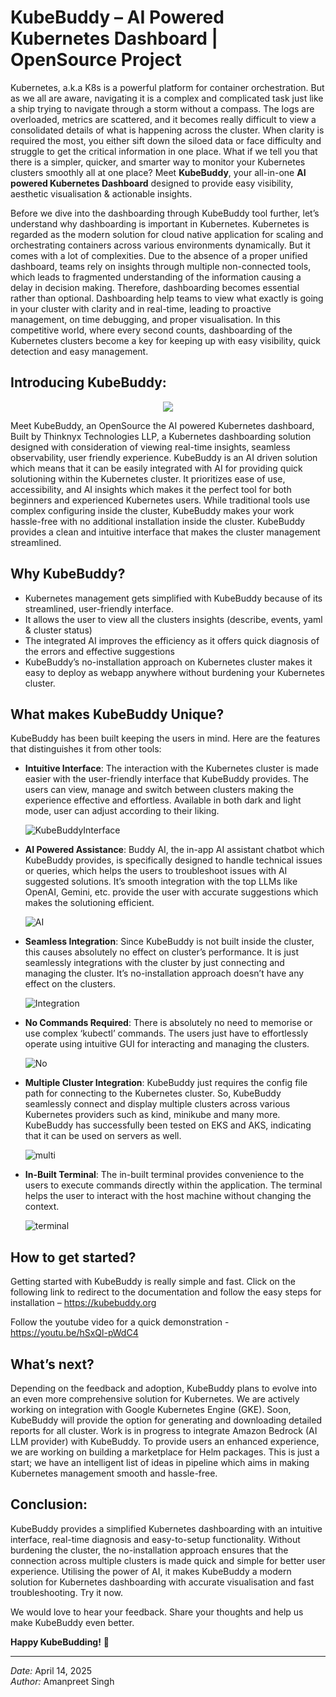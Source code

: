 # KubeBuddy – AI Powered Kubernetes Dashboard | OpenSource Project

Kubernetes, a.k.a K8s is a powerful platform for container orchestration. But as we all are aware, navigating it is a complex and complicated task just like a ship trying to navigate through a storm without a compass. The logs are overloaded, metrics are scattered, and it becomes really difficult to view a consolidated details of what is happening across the cluster. When clarity is required the most, you either sift down the siloed data or face difficulty and struggle to get the critical information in one place. What if we tell you that there is a simpler, quicker, and smarter way to monitor your Kubernetes clusters smoothly all at one place? Meet **KubeBuddy**, your all-in-one **AI powered Kubernetes Dashboard** designed to provide easy visibility, aesthetic visualisation & actionable insights.

Before we dive into the dashboarding through KubeBuddy tool further, let’s understand why dashboarding is important in Kubernetes. Kubernetes is regarded as the modern solution for cloud native application for scaling and orchestrating containers across various environments dynamically. But it comes with a lot of complexities. Due to the absence of a proper unified dashboard, teams rely on insights through multiple non-connected tools, which leads to fragmented understanding of the information causing a delay in decision making. Therefore, dashboarding becomes essential rather than optional. Dashboarding help teams to view what exactly is going in your cluster with clarity and in real-time, leading to proactive management, on time debugging, and proper visualisation. In this competitive world, where every second counts, dashboarding of the Kubernetes clusters become a key for keeping up with easy visibility, quick detection and easy management.

## Introducing KubeBuddy:

<p align="center">
  <img src="kubebuddylogo.png">
</p>
Meet KubeBuddy, an OpenSource the AI powered Kubernetes dashboard, Built by Thinknyx Technologies LLP, a Kubernetes dashboarding solution designed with consideration of viewing real-time insights, seamless observability, user friendly experience. KubeBuddy is an AI driven solution which means that it can be easily integrated with AI for providing quick solutioning within the Kubernetes cluster. It prioritizes ease of use, accessibility, and AI insights which makes it the perfect tool for both beginners and experienced Kubernetes users. While traditional tools use complex configuring inside the cluster, KubeBuddy makes your work hassle-free with no additional installation inside the cluster. KubeBuddy provides a clean and intuitive interface that makes the cluster management streamlined.

## Why KubeBuddy?

- Kubernetes management gets simplified with KubeBuddy because of its streamlined, user-friendly interface.
- It allows the user to view all the clusters insights (describe, events, yaml & cluster status)
- The integrated AI improves the efficiency as it offers quick diagnosis of the errors and effective suggestions
- KubeBuddy’s no-installation approach on Kubernetes cluster makes it easy to deploy as webapp anywhere without burdening your Kubernetes cluster.

## What makes KubeBuddy Unique?

KubeBuddy has been built keeping the users in mind. Here are the features that distinguishes it from other tools:

- **Intuitive Interface**: The interaction with the Kubernetes cluster is made easier with the user-friendly interface that KubeBuddy provides. The users can view, manage and switch between clusters making the experience effective and effortless. Available in both dark and light mode, user can adjust according to their liking.

  ![KubeBuddyInterface](/blog/14-04-2025-KubeBuddy–AI-Powered-Kubernetes-Dashboard-OpenSource-Project/KubeBuddyInterface.png)

- **AI Powered Assistance**: Buddy AI, the in-app AI assistant chatbot which KubeBuddy provides, is specifically designed to handle technical issues or queries, which helps the users to troubleshoot issues with AI suggested solutions. It’s smooth integration with the top LLMs like OpenAI, Gemini, etc. provide the user with accurate suggestions which makes the solutioning efficient.

  ![AI](/blog/14-04-2025-KubeBuddy–AI-Powered-Kubernetes-Dashboard-OpenSource-Project/AI.png)

- **Seamless Integration**: Since KubeBuddy is not built inside the cluster, this causes absolutely no effect on cluster’s performance. It is just seamlessly integrations with the cluster by just connecting and managing the cluster. It’s no-installation approach doesn’t have any effect on the clusters.

  ![Integration](/blog/14-04-2025-KubeBuddy–AI-Powered-Kubernetes-Dashboard-OpenSource-Project/Integration.png)

- **No Commands Required**: There is absolutely no need to memorise or use complex ‘kubectl’ commands. The users just have to effortlessly operate using intuitive GUI for interacting and managing the clusters.

  ![No](/blog/14-04-2025-KubeBuddy–AI-Powered-Kubernetes-Dashboard-OpenSource-Project/No.png)

- **Multiple Cluster Integration**: KubeBuddy just requires the config file path for connecting to the Kubernetes cluster. So, KubeBuddy seamlessly connect and display multiple clusters across various Kubernetes providers such as kind, minikube and many more. KubeBuddy has successfully been tested on EKS and AKS, indicating that it can be used on servers as well.

  ![multi](/blog/14-04-2025-KubeBuddy–AI-Powered-Kubernetes-Dashboard-OpenSource-Project/multi.png)

- **In-Built Terminal**: The in-built terminal provides convenience to the users to execute commands directly within the application. The terminal helps the user to interact with the host machine without changing the context.

  ![terminal](/blog/14-04-2025-KubeBuddy–AI-Powered-Kubernetes-Dashboard-OpenSource-Project/terminal.png)

## How to get started?

Getting started with KubeBuddy is really simple and fast. Click on the following link to redirect to the documentation and follow the easy steps for installation – https://kubebuddy.org

Follow the youtube video for a quick demonstration - https://youtu.be/hSxQl-pWdC4

## What’s next?

Depending on the feedback and adoption, KubeBuddy plans to evolve into an even more comprehensive solution for Kubernetes. We are actively working on integration with Google Kubernetes Engine (GKE). Soon, KubeBuddy will provide the option for generating and downloading detailed reports for all cluster. Work is in progress to integrate Amazon Bedrock (AI LLM provider) with KubeBuddy. To provide users an enhanced experience, we are working on building a marketplace for Helm packages. This is just a start; we have an intelligent list of ideas in pipeline which aims in making Kubernetes management smooth and hassle-free.

## Conclusion:

KubeBuddy provides a simplified Kubernetes dashboarding with an intuitive interface, real-time diagnosis and easy-to-setup functionality. Without burdening the cluster, the no-installation approach ensures that the connection across multiple clusters is made quick and simple for better user experience. Utilising the power of AI, it makes KubeBuddy a modern solution for Kubernetes dashboarding with accurate visualisation and fast troubleshooting. Try it now.

We would love to hear your feedback. Share your thoughts and help us make KubeBuddy even better.

**Happy KubeBudding!** 🚀

---

_Date:_ April 14, 2025  
_Author:_ Amanpreet Singh
